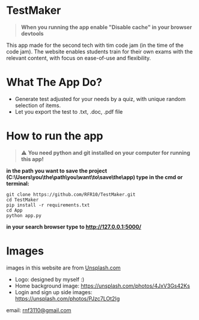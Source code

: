 # TestMaker

> **When you running the app enable "Disable cache" in your browser devtools**


This app made for the second tech with tim code jam (in the time of the code jam).
The website enables students train for their own exams with the relevant content, with focus on ease-of-use and flexibility.

# What The App Do?

* Generate test adjusted for your needs by a quiz, with unique random selection of items.
* Let you export the test to .txt, .doc, .pdf file

# How to run the app

> :warning: **You need python and git installed on your computer for running this app!**

**in the path you want to save the project (C:\Users\you\the\path\you\want\to\save\the\app) type in the cmd or terminal:**
```code
git clone https://github.com/RFR10/TestMaker.git
cd TestMaker
pip install -r requirements.txt
cd App
python app.py

```
**in your search browser type to http://127.0.0.1:5000/**


# Images
images in this website are from [Unsplash.com](https://unsplash.com/)


* Logo: designed by myself :)
* Home background image: https://unsplash.com/photos/4JxV3Gs42Ks
* Login and sign up side images: https://unsplash.com/photos/PJzc7LOt2Ig




email:
rnf3110@gmail.com
